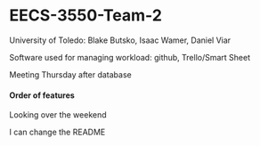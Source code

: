 # EECS-3550-Team-2
University of Toledo: Blake Butsko, Isaac Wamer, Daniel Viar

Software used for managing workload: github, Trello/Smart Sheet

Meeting Thursday after database

#### Order of features
Looking over the weekend


I can change the README 

